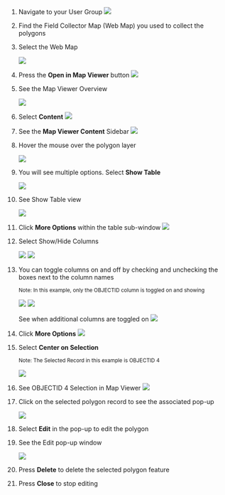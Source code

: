 1.	Navigate to your User Group
![](imgs/image10.jpg)


2.	Find the Field Collector Map (Web Map) you used to collect the polygons

1. Select the Web Map
	
    ![](imgs/image15.jpg)

1. Press the **Open in Map Viewer** button
![](imgs/image7.jpg)

1. See the Map Viewer Overview

    ![](imgs/image5.jpg)

1. Select **Content**
![](imgs/image6.jpg)

1. See the **Map Viewer Content** Sidebar
![](imgs/image17.jpg)

1. Hover the mouse over the polygon layer 

    ![](imgs/image23.jpg)

1. You will see multiple options. Select **Show Table**
   
   ![](imgs/image19.jpg)

2. See Show Table view

    ![](imgs/image5.jpg)

3. Click **More Options** within the table sub-window
![](imgs/image2.jpg)

1. Select Show/Hide Columns

    ![](imgs/image8.jpg)
    ![](imgs/image14.jpg)
1. You can toggle columns on and off by checking and unchecking the boxes next to the 
column names

    <small> Note: In this example, only the OBJECTID column is toggled on and showing</small>

    ![](imgs/image21.jpg)
    ![](imgs/image11.jpg)

    See when additional columns are toggled on
    ![](imgs/image9.jpg)

12.	Click **More Options**
![](imgs/image2.jpg)

1. Select **Center on Selection**

    <small>Note: The Selected Record in this example is OBJECTID 4</small>

    ![](imgs/image13.jpg)

14.	See OBJECTID 4 Selection in Map Viewer
    ![](imgs/image16.jpg)

15.	Click on the selected polygon record to see the associated pop-up

    ![](imgs/image12.jpg)

1. Select **Edit** in the pop-up to edit the polygon

1. See the Edit pop-up window

    ![](imgs/image4.jpg)

1. Press **Delete** to delete the selected polygon feature
1. Press **Close** to stop editing




